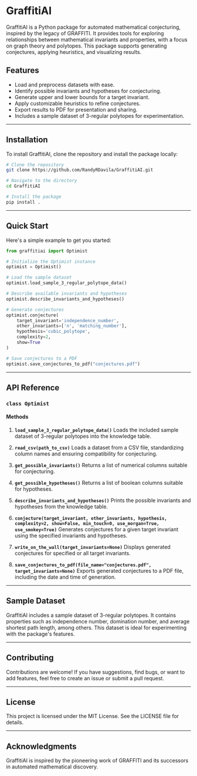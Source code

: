 # GraffitiAI

GraffitiAI is a Python package for automated mathematical conjecturing, inspired by the legacy of GRAFFITI. It provides tools for exploring relationships between mathematical invariants and properties, with a focus on graph theory and polytopes. This package supports generating conjectures, applying heuristics, and visualizing results.

## Features
- Load and preprocess datasets with ease.
- Identify possible invariants and hypotheses for conjecturing.
- Generate upper and lower bounds for a target invariant.
- Apply customizable heuristics to refine conjectures.
- Export results to PDF for presentation and sharing.
- Includes a sample dataset of 3-regular polytopes for experimentation.

---

## Installation

To install GraffitiAI, clone the repository and install the package locally:

```bash
# Clone the repository
git clone https://github.com/RandyRDavila/GraffitiAI.git

# Navigate to the directory
cd GraffitiAI

# Install the package
pip install .
```

---

## Quick Start

Here's a simple example to get you started:

```python
from graffitiai import Optimist

# Initialize the Optimist instance
optimist = Optimist()

# Load the sample dataset
optimist.load_sample_3_regular_polytope_data()

# Describe available invariants and hypotheses
optimist.describe_invariants_and_hypotheses()

# Generate conjectures
optimist.conjecture(
    target_invariant='independence_number',
    other_invariants=['n', 'matching_number'],
    hypothesis='cubic_polytope',
    complexity=2,
    show=True
)

# Save conjectures to a PDF
optimist.save_conjectures_to_pdf("conjectures.pdf")
```

---

## API Reference

### `class Optimist`

#### Methods

1. **`load_sample_3_regular_polytope_data()`**
   Loads the included sample dataset of 3-regular polytopes into the knowledge table.

2. **`read_csv(path_to_csv)`**
   Loads a dataset from a CSV file, standardizing column names and ensuring compatibility for conjecturing.

3. **`get_possible_invariants()`**
   Returns a list of numerical columns suitable for conjecturing.

4. **`get_possible_hypotheses()`**
   Returns a list of boolean columns suitable for hypotheses.

5. **`describe_invariants_and_hypotheses()`**
   Prints the possible invariants and hypotheses from the knowledge table.

6. **`conjecture(target_invariant, other_invariants, hypothesis, complexity=2, show=False, min_touch=0, use_morgan=True, use_smokey=True)`**
   Generates conjectures for a given target invariant using the specified invariants and hypotheses.

7. **`write_on_the_wall(target_invariants=None)`**
   Displays generated conjectures for specified or all target invariants.

8. **`save_conjectures_to_pdf(file_name="conjectures.pdf", target_invariants=None)`**
   Exports generated conjectures to a PDF file, including the date and time of generation.

---

## Sample Dataset

GraffitiAI includes a sample dataset of 3-regular polytopes. It contains properties such as independence number, domination number, and average shortest path length, among others. This dataset is ideal for experimenting with the package's features.

---

## Contributing

Contributions are welcome! If you have suggestions, find bugs, or want to add features, feel free to create an issue or submit a pull request.

---

## License

This project is licensed under the MIT License. See the LICENSE file for details.

---

## Acknowledgments

GraffitiAI is inspired by the pioneering work of GRAFFITI and its successors in automated mathematical discovery.

